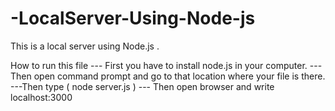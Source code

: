 # -LocalServer-Using-Node-js
This is a local server using Node.js . 

How to run this file
--- First you have to install node.js in your computer.
---Then open command prompt and go to that location where your file is there.
---Then type ( node server.js ) 
--- Then open browser and write localhost:3000

